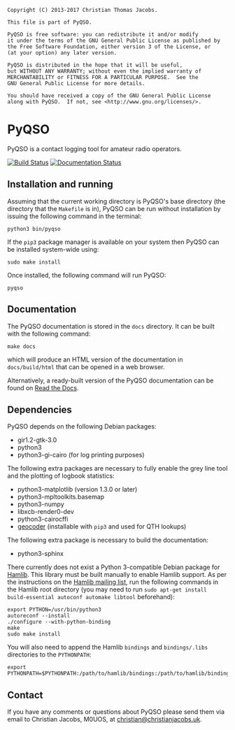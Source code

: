     Copyright (C) 2013-2017 Christian Thomas Jacobs.

    This file is part of PyQSO.

    PyQSO is free software: you can redistribute it and/or modify
    it under the terms of the GNU General Public License as published by
    the Free Software Foundation, either version 3 of the License, or
    (at your option) any later version.

    PyQSO is distributed in the hope that it will be useful,
    but WITHOUT ANY WARRANTY; without even the implied warranty of
    MERCHANTABILITY or FITNESS FOR A PARTICULAR PURPOSE.  See the
    GNU General Public License for more details.

    You should have received a copy of the GNU General Public License
    along with PyQSO.  If not, see <http://www.gnu.org/licenses/>.

PyQSO
=====

PyQSO is a contact logging tool for amateur radio operators.

[![Build Status](https://travis-ci.org/ctjacobs/pyqso.svg)](https://travis-ci.org/ctjacobs/pyqso)
[![Documentation Status](https://readthedocs.org/projects/pyqso/badge/?version=latest)](https://readthedocs.org/projects/pyqso/?badge=latest)

Installation and running
------------------------

Assuming that the current working directory is PyQSO's base directory (the directory that the `Makefile` is in), PyQSO can be run without installation by issuing the following command in the terminal:

    python3 bin/pyqso

If the `pip3` package manager is available on your system then PyQSO can be installed system-wide using:

    sudo make install

Once installed, the following command will run PyQSO:

    pyqso

Documentation
-------------

The PyQSO documentation is stored in the `docs` directory. It can be built with the following command:

    make docs

which will produce an HTML version of the documentation in `docs/build/html` that can be opened in a web browser.

Alternatively, a ready-built version of the PyQSO documentation can be found on [Read the Docs](http://pyqso.readthedocs.io/).

Dependencies
------------

PyQSO depends on the following Debian packages:

* gir1.2-gtk-3.0
* python3
* python3-gi-cairo (for log printing purposes)

The following extra packages are necessary to fully enable the grey line tool and the plotting of logbook statistics:

* python3-matplotlib (version 1.3.0 or later)
* python3-mpltoolkits.basemap
* python3-numpy
* libxcb-render0-dev
* python3-cairocffi
* [geocoder](https://pypi.python.org/pypi/geocoder) (installable with `pip3` and used for QTH lookups)

The following extra package is necessary to build the documentation:

* python3-sphinx

There currently does not exist a Python 3-compatible Debian package for [Hamlib](http://www.hamlib.org). This library must be built manually to enable Hamlib support. As per the instructions on the [Hamlib mailing list](https://sourceforge.net/p/hamlib/mailman/message/35692744/), run the following commands in the Hamlib root directory (you may need to run `sudo apt-get install build-essential autoconf automake libtool` beforehand):

    export PYTHON=/usr/bin/python3
    autoreconf --install
    ./configure --with-python-binding
    make
    sudo make install

You will also need to append the Hamlib `bindings` and `bindings/.libs` directories to the `PYTHONPATH`:

    export PYTHONPATH=$PYTHONPATH:/path/to/hamlib/bindings:/path/to/hamlib/bindings/.libs

Contact
-------

If you have any comments or questions about PyQSO please send them via email to Christian Jacobs, M0UOS, at <christian@christianjacobs.uk>.
